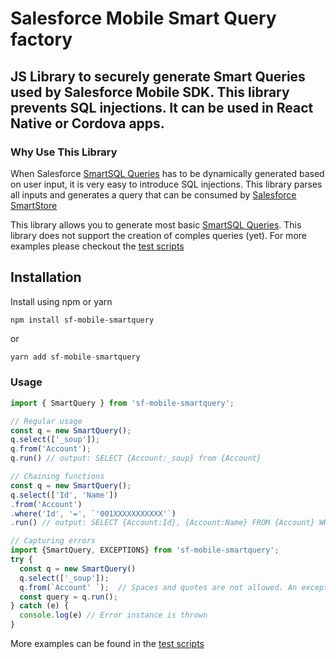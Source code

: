 # Salesforce Mobile Smart Query factory

## JS Library to securely generate Smart Queries used by Salesforce Mobile SDK. This library prevents SQL injections. It can be used in React Native or Cordova apps.

### Why Use This Library
When Salesforce [SmartSQL Queries](https://developer.salesforce.com/docs/atlas.en-us.noversion.mobile_sdk.meta/mobile_sdk/offline_smart_sql.htm) has to be dynamically generated based on user input, it is very easy to introduce SQL injections. This library parses all inputs and generates a query that can be consumed by [Salesforce SmartStore](https://developer.salesforce.com/docs/atlas.en-us.noversion.mobile_sdk.meta/mobile_sdk/offline_intro.htm)

This library allows you to generate most basic [SmartSQL Queries](https://developer.salesforce.com/docs/atlas.en-us.noversion.mobile_sdk.meta/mobile_sdk/offline_smart_sql.htm). This library does not support the creation of comples queries (yet). For more examples please checkout the [test scripts](./src/SmartQuery.test.ts)

## Installation

Install using npm or yarn

```
npm install sf-mobile-smartquery
```
or
```typescript
yarn add sf-mobile-smartquery
```


### Usage
```typescript
import { SmartQuery } from 'sf-mobile-smartquery'; 

// Regular usage
const q = new SmartQuery();
q.select(['_soup']);
q.from('Account');
q.run() // output: SELECT {Account:_soup} from {Account}

// Chaining functions
const q = new SmartQuery();
q.select(['Id', 'Name'])
.from('Account')
.where('Id', '=', `'001XXXXXXXXXXX'`)
.run() // output: SELECT {Account:Id}, {Account:Name} FROM {Account} WHERE {Account:Id} = '001XXXXXXXXXXX'

// Capturing errors
import {SmartQuery, EXCEPTIONS} from 'sf-mobile-smartquery';
try {
  const q = new SmartQuery()
  q.select(['_soup']);
  q.from(`Account' `);  // Spaces and quotes are not allowed. An exception is thrown
  const query = q.run();
} catch (e) {
  console.log(e) // Error instance is thrown
}

```

More examples can be found in the [test scripts](./src/tests/SmartQuery.test.ts)
